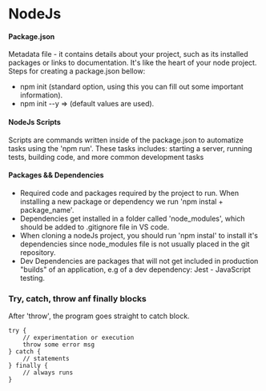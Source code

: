 # NodeJs

#### Package.json
Metadata file - it contains details about your project, such as its installed packages or links to documentation. It's like the heart of your node project. Steps for creating a package.json bellow:
- npm init (standard option, using this you can fill out some important information).
- npm init --y => (default values are used).

#### NodeJs Scripts
Scripts are commands written inside of the package.json to automatize tasks using the 'npm run'. These tasks includes: starting a server, running tests, building code, and more common development tasks

#### Packages && Dependencies
- Required code and packages required by the project to run. When installing a new package or dependency we run 'npm instal + package_name'. 
- Dependencies get installed in a folder called 'node_modules', which should be added to .gitignore file in VS code. 
- When cloning a nodeJs project, you should run 'npm instal' to install it's dependencies since node_modules file is not usually placed in the git repository.
- Dev Dependencies are packages that will not get included in production "builds" of an application, e.g of a dev dependency: Jest - JavaScript testing.


### Try, catch, throw anf finally blocks
After 'throw', the program goes straight to catch block. 

    try {
        // experimentation or execution
        throw some error msg
    } catch {
        // statements
    } finally {
        // always runs
    }